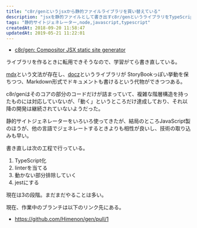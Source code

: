 ```yaml
---
title: "c8r/genというjsxから静的ファイルライブラリを買い替えている"
description: "jsxを静的ファイルとして書き出すc8r/genというライブラリをTypeScript化しつつ写経してみた。"
tags: "静的サイトジェネレーター,node,javascript,typescript"
createdAt: 2018-09-20 11:58:47
updatedAt: 2019-05-21 11:22:01
---
```


* [c8r/gen: Compositor JSX static site generator](https://github.com/c8r/gen)

ライブラリを作るときに転用できそうなので、学習がてら書き直している。

[mdx](https://github.com/mdx-js/mdx)という文法が存在し、[docz](https://github.com/pedronauck/docz/stargazers/)というライブラリが
StoryBookっぽい挙動を保ちつつ、Markdown形式でドキュメントも書けるという代物ができつつある。

c8r/genはそのコアの部分のコードだけが詰まっていて、複雑な階層構造を持ったものには対応していないが、「動く」というところだけ達成しており、それ以降の開発は継続されていないようだった。

静的サイトジェネレーターをいろいろ使ってきたが、結局のところJavaScript製のほうが、他の言語でジェネレートするときよりも相性が良いし、技術の取り込みも早い。

書き直しは次の工程で行っている。

1. TypeScript化
2. linterを当てる
3. 動かない部分排除していく
4. jestにする

現在は3の段階。まだまだやることは多い。

現在、作業中のブランチは以下のリンク先にある。

* <https://github.com/Himenon/gen/pull/1>

